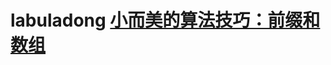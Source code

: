 # labuladong [小而美的算法技巧：前缀和数组](https://mp.weixin.qq.com/s?__biz=MzAxODQxMDM0Mw==&mid=2247494095&idx=2&sn=19a2609f33eadbbda1f6b75e2298d931&scene=21#wechat_redirect)